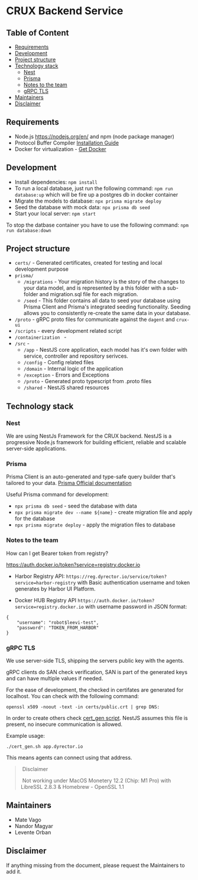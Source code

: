 # CRUX Backend Service

## Table of Content

  * [Requirements](#requirements)
  * [Development](#development)
  * [Project structure](#project-structure)
  * [Technology stack](#technology-stack)
    + [Nest](#nest)
    + [Prisma](#prisma)
    + [Notes to the team](#notes-to-the-team)
    + [gRPC TLS](#grpc-tls)
  * [Maintainers](#maintainers)
  * [Disclaimer](#disclaimer)


## Requirements

- Node.js https://nodejs.org/en/ and npm (node package manager)
- Protocol Buffer Compiler [Installation Guide](https://grpc.io/docs/protoc-installation/)
- Docker for virtualization - [Get Docker](https://docs.docker.com/get-docker/)

## Development

- Install dependencies: `npm install`
- To run a local database, just run the following command: `npm run database:up` which will be fire up a postgres db in docker container
- Migrate the models to database: `npx prisma migrate deploy`
- Seed the database with mock data: `npx prisma db seed`
- Start your local server: `npm start`

To stop the datbase container you have to use the following command:
`npm run database:down`

## Project structure

 - `certs/` - Generated certificates, created for testing and local development purpose
 - `prisma/`
    - `/migrations` - Your migration history is the story of the changes to your data model, and is represented by a this folder with a sub-folder and migration.sql file for each migration.
    - `/seed` - This folder contains all data to seed your database using Prisma Client and Prisma's integrated seeding functionality. Seeding allows you to consistently re-create the same data in your database.
 - `/proto` - gRPC proto files for communicate against the `dagent` and `crux-ui`
 - `/scripts` - every development related script
 - `/containerization ` -
 - `/src` -
    - `/app` - NestJS core application, each model has it's own folder with service, controller and repository serivces.
    - `/config` - Config related files
    - `/domain` - Internal logic of the application
    - `/exception` - Errors and Exceptions
    - `/proto` - Generated proto typescript from .proto files
    - `/shared` - NestJS shared resources

## Technology stack

### Nest

We are using NestJs Framework for the CRUX backend. NestJS is a progressive Node.js framework for building efficient,
reliable and scalable server-side applications.

### Prisma

Prisma Client is an auto-generated and type-safe query builder that's tailored to your data. [Prisma Official documentation](https://www.prisma.io/)

Useful Prisma command for development:

- `npx prisma db seed` - seed the database with data
- `npx prisma migrate dev --name ${name}` - create migration file and apply for the database
- `npx prisma migrate deploy` - apply the migration files to database

### Notes to the team

How can I get Bearer token from registry?

https://auth.docker.io/token?service=registry.docker.io

- Harbor Registry API: `https://reg.dyrector.io/service/token?service=harbor-registry` with Basic authentication
  username and token generates by Harbor UI Platform.

- Docker HUB Registry API `https://auth.docker.io/token?service=registry.docker.io` with username password in JSON
  format:

```
{
	"username": "robot$leevi-test",
	"password": "TOKEN_FROM_HARBOR"
}
```
### gRPC TLS

We use server-side TLS, shipping the servers public key with the agents.

gRPC clients do SAN check verification, SAN is part of the generated keys and can have multiple values if needed.

For the ease of development, the checked in certifates are generated for localhost. You can check with the following command:

```openssl x509 -noout -text -in certs/public.crt | grep DNS:```

In order to create others check [cert_gen script](cert_gen.sh).
NestJS assumes this file is present, no insecure communication is allowed.

Example usage:
```
./cert_gen.sh app.dyrector.io
```
This means agents can connect using that address.

> Disclaimer
>
> Not working under MacOS Monetery 12.2 (Chip: M1 Pro) with LibreSSL 2.8.3 & Homebrew - OpenSSL 1.1

## Maintainers
- Mate Vago
- Nandor Magyar
- Levente Orban

## Disclaimer

If anything missing from the document, please request the Maintainers to add it.